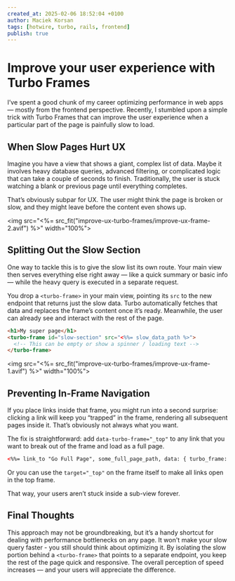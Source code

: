 ```yaml
---
created_at: 2025-02-06 18:52:04 +0100
author: Maciek Korsan
tags: [hotwire, turbo, rails, frontend]
publish: true
---
```


# Improve your user experience with Turbo Frames

I’ve spent a good chunk of my career optimizing performance in web apps — mostly from the frontend perspective. Recently, I stumbled upon a simple trick with Turbo Frames that can improve the user experience when a particular part of the page is painfully slow to load. 

## When Slow Pages Hurt UX

Imagine you have a view that shows a giant, complex list of data. Maybe it involves heavy database queries, advanced filtering, or complicated logic that can take a couple of seconds to finish. Traditionally, the user is stuck watching a blank or previous page until everything completes.

That’s obviously subpar for UX. The user might think the page is broken or slow, and they might leave before the content even shows up.

<img src="<%= src_fit("improve-ux-turbo-frames/improve-ux-frame-2.avif") %>" width="100%">

## Splitting Out the Slow Section

One way to tackle this is to give the slow list its own route. Your main view then serves everything else right away — like a quick summary or basic info — while the heavy query is executed in a separate request.

You drop a `<turbo-frame>` in your main view, pointing its `src` to the new endpoint that returns just the slow data. Turbo automatically fetches that data and replaces the frame’s content once it’s ready. Meanwhile, the user can already see and interact with the rest of the page.

```html
<h1>My super page</h1>
<turbo-frame id="slow-section" src="<%%= slow_data_path %>">
  <!-- This can be empty or show a spinner / loading text -->
</turbo-frame>
```

<img src="<%= src_fit("improve-ux-turbo-frames/improve-ux-frame-1.avif") %>" width="100%">

## Preventing In-Frame Navigation

If you place links inside that frame, you might run into a second surprise: clicking a link will keep you “trapped” in the frame, rendering all subsequent pages inside it. That’s obviously not always what you want.

The fix is straightforward: add `data-turbo-frame="_top"` to any link that you want to break out of the frame and load as a full page.

```html
<%%= link_to "Go Full Page", some_full_page_path, data: { turbo_frame: "_top" } %>
```

Or you can use the `target="_top"` on the frame itself to make all links open in the top frame.

That way, your users aren’t stuck inside a sub-view forever.

## Final Thoughts

This approach may not be groundbreaking, but it’s a handy shortcut for dealing with performance bottlenecks on any page. It won't make your slow query faster - you still should think about optimizing it. By isolating the slow portion behind a `<turbo-frame>` that points to a separate endpoint, you keep the rest of the page quick and responsive. The overall perception of speed increases — and your users will appreciate the difference.
